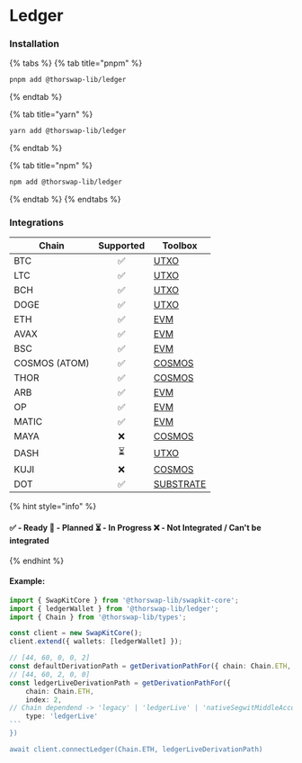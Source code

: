 # Ledger

### Installation

{% tabs %}
{% tab title="pnpm" %}
```bash
pnpm add @thorswap-lib/ledger
```
{% endtab %}

{% tab title="yarn" %}
```bash
yarn add @thorswap-lib/ledger
```
{% endtab %}

{% tab title="npm" %}
```bash
npm add @thorswap-lib/ledger
```
{% endtab %}
{% endtabs %}

### Integrations

<table data-full-width="false">
   <thead>
      <tr>
         <th>Chain</th>
         <th align="center">Supported</th>
         <th>Toolbox</th>
      </tr>
   </thead>
   <tbody>
      <tr>
         <td>BTC</td>
         <td align="center">✅</td>
         <td><a href="../toolboxes/utxo.md">UTXO</a></td>
      </tr>
      <tr>
         <td>LTC</td>
         <td align="center">✅</td>
         <td><a href="../toolboxes/utxo.md">UTXO</a></td>
      </tr>
      <tr>
         <td>BCH</td>
         <td align="center">✅</td>
         <td><a href="../toolboxes/utxo.md">UTXO</a></td>
      </tr>
      <tr>
         <td>DOGE</td>
         <td align="center">✅</td>
         <td><a href="../toolboxes/utxo.md">UTXO</a></td>
      </tr>
      <tr>
         <td>ETH</td>
         <td align="center">✅</td>
         <td><a href="../toolboxes/evm.md">EVM</a></td>
      </tr>
      <tr>
         <td>AVAX</td>
         <td align="center">✅</td>
         <td><a href="../toolboxes/evm.md">EVM</a></td>
      </tr>
      <tr>
         <td>BSC</td>
         <td align="center">✅</td>
         <td><a href="../toolboxes/evm.md">EVM</a></td>
      </tr>
      <tr>
         <td>COSMOS (ATOM)</td>
         <td align="center">✅</td>
         <td><a href="../toolboxes/cosmos.md">COSMOS</a></td>
      </tr>
      <tr>
         <td>THOR</td>
         <td align="center">✅</td>
         <td><a href="../toolboxes/cosmos.md">COSMOS</a></td>
      </tr>
      <tr>
         <td>ARB</td>
         <td align="center">✅</td>
         <td><a href="../toolboxes/evm.md">EVM</a></td>
      </tr>
      <tr>
         <td>OP</td>
         <td align="center">✅</td>
         <td><a href="../toolboxes/evm.md">EVM</a></td>
      </tr>
      <tr>
         <td>MATIC</td>
         <td align="center">✅</td>
         <td><a href="../toolboxes/evm.md">EVM</a></td>
      </tr>
      <tr>
         <td>MAYA</td>
         <td align="center">❌</td>
         <td><a href="../toolboxes/cosmos.md">COSMOS</a></td>
      </tr>
      <tr>
         <td>DASH</td>
         <td align="center">⏳</td>
         <td><a href="../toolboxes/utxo.md">UTXO</a></td>
      </tr>
      <tr>
         <td>KUJI</td>
         <td align="center">❌</td>
         <td><a href="../toolboxes/cosmos.md">COSMOS</a></td>
      </tr>
      <tr>
         <td>DOT</td>
         <td align="center">✅</td>
         <td><a href="../toolboxes/substrate.md">SUBSTRATE</a></td>
      </tr>
   </tbody>
</table>

{% hint style="info" %}
#### ✅ - Ready 🤔 - Planned ⏳ - In Progress ❌ - Not Integrated / Can't be integrated
{% endhint %}

#### Example:&#x20;

````typescript
import { SwapKitCore } from '@thorswap-lib/swapkit-core';
import { ledgerWallet } from '@thorswap-lib/ledger';
import { Chain } from '@thorswap-lib/types';

const client = new SwapKitCore();
client.extend({ wallets: [ledgerWallet] });

// [44, 60, 0, 0, 2]
const defaultDerivationPath = getDerivationPathFor({ chain: Chain.ETH, index: 2 })
// [44, 60, 2, 0, 0]
const ledgerLiveDerivationPath = getDerivationPathFor({ 
    chain: Chain.ETH, 
    index: 2, 
// Chain dependend -> 'legacy' | 'ledgerLive' | 'nativeSegwitMiddleAccount' | 'segwit';
    type: 'ledgerLive' 
```
})

await client.connectLedger(Chain.ETH, ledgerLiveDerivationPath)
````
